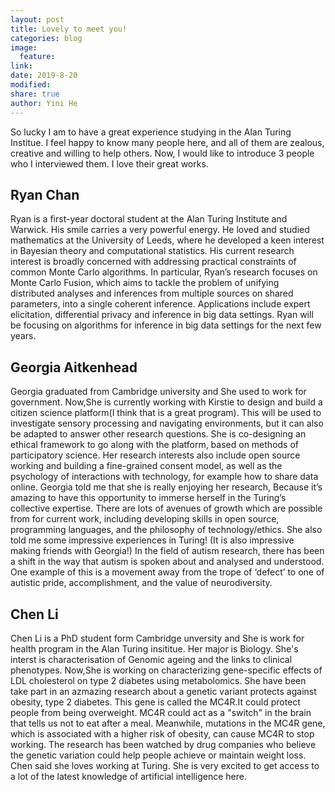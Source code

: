 ```yaml
---
layout: post
title: Lovely to meet you!
categories: blog
image:
  feature:
link:
date: 2019-8-20
modified:
share: true
author: Yini He
---
```


So lucky I am to have a great experience studying in the Alan Turing Institue.
I feel happy to know many people here, and all of them are zealous, creative and willing to help others.
Now, I would like to introduce 3 people who I interviewed them. I love their great works.

## Ryan Chan

Ryan is a first-year doctoral student at the Alan Turing Institute and Warwick. 
His smile carries a very powerful energy.
He loved and studied mathematics at the University of Leeds, where he developed a keen interest in Bayesian theory and computational statistics. 
His current research interest is broadly concerned with addressing practical constraints of common Monte Carlo algorithms. 
In particular, Ryan’s research focuses on Monte Carlo Fusion, which aims to tackle the problem of unifying distributed analyses and inferences from multiple sources on shared parameters, into a single coherent inference. 
Applications include expert elicitation, differential privacy and inference in big data settings. 
Ryan will be focusing on algorithms for inference in big data settings for the next few years.

## Georgia Aitkenhead

Georgia graduated from Cambridge university and She used to work for government.
Now,She is currently working with Kirstie to design and build a citizen science platform(I think that is a great program). 
This will be used to investigate sensory processing and navigating environments, but it can also be adapted to answer other research questions. 
She is co-designing an ethical framework to go along with the platform, based on methods of participatory science. 
Her research interests also include open source working and building a fine-grained consent model, as well as the psychology of interactions with technology, for example how to share data online.
Georgia told me that she is really enjoying her research, 
Because it’s amazing to have this opportunity to immerse herself in the Turing’s collective expertise. 
There are lots of avenues of growth which are possible from for current work, including developing skills in open source, programming languages, and the philosophy of technology/ethics. 
She also told me some impressive experiences in Turing! (It is also impressive making friends with Georgia!)
In the field of autism research, there has been a shift in the way that autism is spoken about and analysed and understood. 
One example of this is a movement away from the trope of ‘defect’ to one of autistic pride, accomplishment, and the value of neurodiversity. 

## Chen Li

Chen Li is a PhD student form Cambridge unversity and She is work for health program in the Alan Turing insititue.
Her major is Biology.
She's interst is characterisation of Genomic ageing and the links to clinical phenotypes.
Now,She is working on characterizing gene-specific effects of LDL cholesterol on type 2 diabetes using metabolomics.
She have been take part in an azmazing research about a genetic variant protects against obesity, type 2 diabetes.
This gene is called the MC4R.It could protect people from being overweight.
MC4R could act as a "switch" in the brain that tells us not to eat after a meal.
Meanwhile, mutations in the MC4R gene, which is associated with a higher risk of obesity, can cause MC4R to stop working.
The research has been watched by drug companies who believe the genetic variation could help people achieve or maintain weight loss.
Chen said she loves working at Turing. She is very excited to get access to a lot of the latest knowledge of artificial intelligence here.
